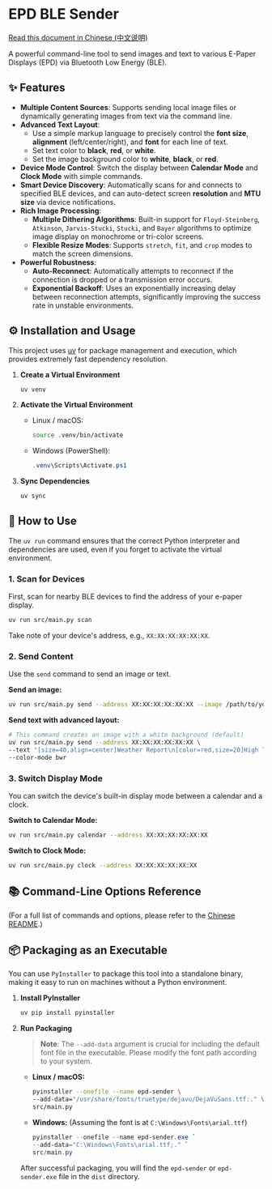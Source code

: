 # EPD BLE Sender

[Read this document in Chinese (中文说明)](README_zh-CN.md)

A powerful command-line tool to send images and text to various E-Paper Displays (EPD) via Bluetooth Low Energy (BLE).

## ✨ Features

- **Multiple Content Sources**: Supports sending local image files or dynamically generating images from text via the command line.
- **Advanced Text Layout**: 
    - Use a simple markup language to precisely control the **font size**, **alignment** (left/center/right), and **font** for each line of text.
    - Set text color to **black**, **red**, or **white**.
    - Set the image background color to **white**, **black**, or **red**.
- **Device Mode Control**: Switch the display between **Calendar Mode** and **Clock Mode** with simple commands.
- **Smart Device Discovery**: Automatically scans for and connects to specified BLE devices, and can auto-detect screen **resolution** and **MTU size** via device notifications.
- **Rich Image Processing**:
    - **Multiple Dithering Algorithms**: Built-in support for `Floyd-Steinberg`, `Atkinson`, `Jarvis-Stucki`, `Stucki`, and `Bayer` algorithms to optimize image display on monochrome or tri-color screens.
    - **Flexible Resize Modes**: Supports `stretch`, `fit`, and `crop` modes to match the screen dimensions.
- **Powerful Robustness**:
    - **Auto-Reconnect**: Automatically attempts to reconnect if the connection is dropped or a transmission error occurs.
    - **Exponential Backoff**: Uses an exponentially increasing delay between reconnection attempts, significantly improving the success rate in unstable environments.

## ⚙️ Installation and Usage

This project uses [uv](https://github.com/astral-sh/uv) for package management and execution, which provides extremely fast dependency resolution.

1.  **Create a Virtual Environment**
    ```bash
    uv venv
    ```

2.  **Activate the Virtual Environment**
    -   Linux / macOS:
        ```bash
        source .venv/bin/activate
        ```
    -   Windows (PowerShell):
        ```powershell
        .venv\Scripts\Activate.ps1
        ```

3.  **Sync Dependencies**
    ```bash
    uv sync
    ```

## 🚀 How to Use

The `uv run` command ensures that the correct Python interpreter and dependencies are used, even if you forget to activate the virtual environment.

### 1. Scan for Devices

First, scan for nearby BLE devices to find the address of your e-paper display.

```bash
uv run src/main.py scan
```
Take note of your device's address, e.g., `XX:XX:XX:XX:XX:XX`.

### 2. Send Content

Use the `send` command to send an image or text.

**Send an image:**
```bash
uv run src/main.py send --address XX:XX:XX:XX:XX:XX --image /path/to/your/image.png --color-mode bwr --dither floyd
```

**Send text with advanced layout:**
```bash
# This command creates an image with a white background (default)
uv run src/main.py send --address XX:XX:XX:XX:XX:XX \
--text "[size=40,align=center]Weather Report\n[color=red,size=20]High Temp. Alert\n[align=right]2025-08-02" \
--color-mode bwr
```

### 3. Switch Display Mode

You can switch the device's built-in display mode between a calendar and a clock.

**Switch to Calendar Mode:**
```bash
uv run src/main.py calendar --address XX:XX:XX:XX:XX:XX
```

**Switch to Clock Mode:**
```bash
uv run src/main.py clock --address XX:XX:XX:XX:XX:XX
```

## 📚 Command-Line Options Reference

(For a full list of commands and options, please refer to the [Chinese README](README_zh-CN.md).)

## 📦 Packaging as an Executable

You can use `PyInstaller` to package this tool into a standalone binary, making it easy to run on machines without a Python environment.

1.  **Install PyInstaller**
    ```bash
    uv pip install pyinstaller
    ```

2.  **Run Packaging**

    > **Note**: The `--add-data` argument is crucial for including the default font file in the executable. Please modify the font path according to your system.

    -   **Linux / macOS:**
        ```bash
        pyinstaller --onefile --name epd-sender \
        --add-data="/usr/share/fonts/truetype/dejavu/DejaVuSans.ttf:." \
        src/main.py
        ```
    -   **Windows:** (Assuming the font is at `C:\Windows\Fonts\arial.ttf`)
        ```powershell
        pyinstaller --onefile --name epd-sender.exe `
        --add-data="C:\Windows\Fonts\arial.ttf;." `
        src/main.py
        ```
    After successful packaging, you will find the `epd-sender` or `epd-sender.exe` file in the `dist` directory.
